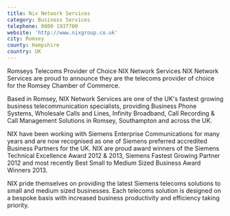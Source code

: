 ```yaml
---
title: Nix Network Services
category: Business Services
telephone: 0800 1937700
website: 'http://www.nixgroup.co.uk'
city: Romsey
county: Hampshire
country: UK
---
```

Romseys Telecoms Provider of Choice NIX Network Services NIX Network Services are proud to announce they are the telecoms provider of choice for the Romsey Chamber of Commerce.

Based in Romsey, NIX Network Services are one of the UK's fastest growing business telecommunication specialists, providing Business Phone Systems, Wholesale Calls and Lines, Infinity Broadband, Call Recording & Call Management Solutions in Romsey, Southampton and across the UK.

NIX have been working with Siemens Enterprise Communications for many years and are now recognised as one of Siemens preferred accredited Business Partners for the UK. NIX are proud award winners of the Siemens Technical Excellence Award 2012 & 2013, Siemens Fastest Growing Partner 2012 and most recently Best Small to Medium Sized Business Award Winners 2013.

NIX pride themselves on providing the latest Siemens telecoms solutions to small and medium sized businesses. Each telecoms solution is designed on a bespoke basis with increased business productivity and efficiency taking priority.
